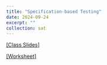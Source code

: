 ```yaml
---
title: "Specification-based Testing"
date: 2024-09-24
excerpt: ""
collection: sat
---
```


[[Class Slides]](https://docs.google.com/presentation/d/1U1AjgHLi3kUBH3oiuc3sN6cFYJhpaJ_e26quPqOXvek/edit?usp=share_link)


[[Worksheet]](/sat/files/9_24.pdf)